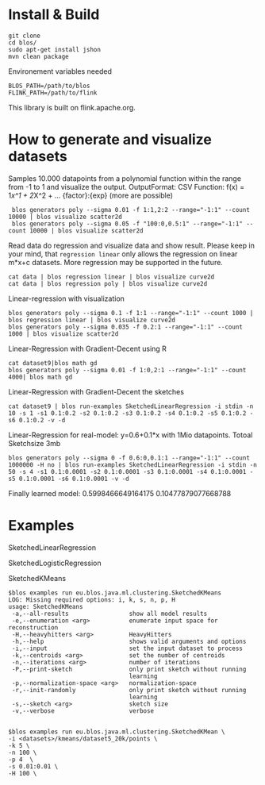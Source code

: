 
Install & Build
=============

```
git clone
cd blos/
sudo apt-get install jshon
mvn clean package
```

Environement variables needed
```
BLOS_PATH=/path/to/blos
FLINK_PATH=/path/to/flink
```


This library is built on  flink.apache.org. 

How to generate and visualize datasets
=============
Samples 10.000 datapoints from a polynomial function within the range from -1 to 1 and visualize the output.
OutputFormat: CSV
Function: f(x) = 1*x^1 + 2*X^2 + ... {factor}:{exp} (more are possible)
```
 blos generators poly --sigma 0.01 -f 1:1,2:2 --range="-1:1" --count 10000 | blos visualize scatter2d
 blos generators poly --sigma 0.05 -f "100:0,0.5:1" --range="-1:1" --count 10000 | blos visualize scatter2d
 ```
Read data do regression and visualize data and show result. Please keep in your mind, that `regression linear` only allows the regression on linear m*x+c datasets. More regression may be supported in the future.

```
cat data | blos regression linear | blos visualize curve2d
cat data | blos regression poly | blos visualize curve2d
```

Linear-regression with visualization
```
blos generators poly --sigma 0.1 -f 1:1 --range="-1:1" --count 1000 | blos regression linear | blos visualize curve2d
blos generators poly --sigma 0.035 -f 0.2:1 --range="-1:1" --count 1000 | blos visualize scatter2d
```

Linear-Regression with Gradient-Decent using R 
```
cat dataset9|blos math gd
blos generators poly --sigma 0.01 -f 1:0,2:1 --range="-1:1" --count 4000| blos math gd
```

Linear-Regression with Gradient-Decent the sketches
```
cat dataset9 | blos run-examples SketchedLinearRegression -i stdin -n 10 -s 1 -s1 0.1:0.2 -s2 0.1:0.2 -s3 0.1:0.2 -s4 0.1:0.2 -s5 0.1:0.2 -s6 0.1:0.2 -v -d
```

Linear-Regression for real-model: y=0.6+0.1*x with 1Mio datapoints. Totoal Sketchsize 3mb
```
blos generators poly --sigma 0 -f 0.6:0,0.1:1 --range="-1:1" --count 1000000 -H no | blos run-examples SketchedLinearRegression -i stdin -n 50 -s 4 -s1 0.1:0.0001 -s2 0.1:0.0001 -s3 0.1:0.0001 -s4 0.1:0.0001 -s5 0.1:0.0001 -s6 0.1:0.0001 -v -d
```
Finally learned model: 0.5998466649164175 0.10477879077668788


Examples
=============
SketchedLinearRegression

SketchedLogisticRegression

SketchedKMeans
```
$blos examples run eu.blos.java.ml.clustering.SketchedKMeans
LOG: Missing required options: i, k, s, n, p, H
usage: SketchedKMeans
 -a,--all-results                 show all model results
 -e,--enumeration <arg>           enumerate input space for reconstruction
 -H,--heavyhitters <arg>          HeavyHitters
 -h,--help                        shows valid arguments and options
 -i,--input                       set the input dataset to process
 -k,--centroids <arg>             set the number of centroids
 -n,--iterations <arg>            number of iterations
 -P,--print-sketch                only print sketch without running
                                  learning
 -p,--normalization-space <arg>   normalization-space
 -r,--init-randomly               only print sketch without running
                                  learning
 -s,--sketch <arg>                sketch size
 -v,--verbose                     verbose


$blos examples run eu.blos.java.ml.clustering.SketchedKMean \
-i <datasets>/kmeans/dataset5_20k/points \
-k 5 \
-n 100 \
-p 4  \
-s 0.01:0.01 \
-H 100 \
```
